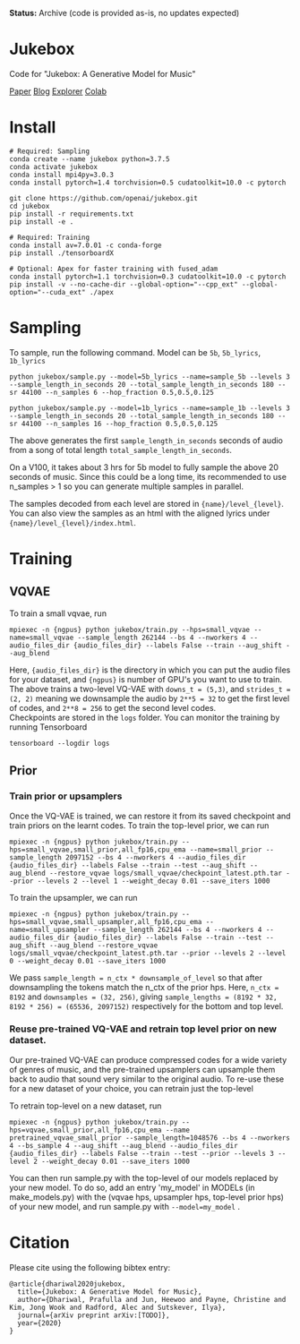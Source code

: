 **Status:** Archive (code is provided as-is, no updates expected)

# Jukebox
Code for "Jukebox: A Generative Model for Music"

[Paper](https://cdn.openai.com/jukebox.pdf) 
[Blog](https://openai.com/blog/jukebox) 
[Explorer](http://jukebox.openai.com/) 
[Colab](https://colab.research.google.com/drive/1IQcUNjxLs79YVKLF-A8ghFLCaVYHjc4v)

# Install
``` 
# Required: Sampling
conda create --name jukebox python=3.7.5
conda activate jukebox
conda install mpi4py=3.0.3
conda install pytorch=1.4 torchvision=0.5 cudatoolkit=10.0 -c pytorch

git clone https://github.com/openai/jukebox.git
cd jukebox
pip install -r requirements.txt
pip install -e .

# Required: Training
conda install av=7.0.01 -c conda-forge 
pip install ./tensorboardX
 
# Optional: Apex for faster training with fused_adam
conda install pytorch=1.1 torchvision=0.3 cudatoolkit=10.0 -c pytorch
pip install -v --no-cache-dir --global-option="--cpp_ext" --global-option="--cuda_ext" ./apex
```

# Sampling
To sample, run the following command. Model can be `5b`, `5b_lyrics`, `1b_lyrics`
``` 
python jukebox/sample.py --model=5b_lyrics --name=sample_5b --levels 3 --sample_length_in_seconds 20 --total_sample_length_in_seconds 180 --sr 44100 --n_samples 6 --hop_fraction 0.5,0.5,0.125
```
``` 
python jukebox/sample.py --model=1b_lyrics --name=sample_1b --levels 3 --sample_length_in_seconds 20 --total_sample_length_in_seconds 180 --sr 44100 --n_samples 16 --hop_fraction 0.5,0.5,0.125
```
The above generates the first `sample_length_in_seconds` seconds of audio from a song of total length `total_sample_length_in_seconds`.

On a V100, it takes about 3 hrs for 5b model to fully sample the above 20 seconds of music. Since this could be a long time, its recommended to use n_samples > 1 so you can generate multiple samples in parallel.   

The samples decoded from each level are stored in `{name}/level_{level}`. You can also view the samples as an html with the aligned lyrics under `{name}/level_{level}/index.html`.

# Training
## VQVAE
To train a small vqvae, run
```
mpiexec -n {ngpus} python jukebox/train.py --hps=small_vqvae --name=small_vqvae --sample_length 262144 --bs 4 --nworkers 4 --audio_files_dir {audio_files_dir} --labels False --train --aug_shift --aug_blend
```
Here, `{audio_files_dir}` is the directory in which you can put the audio files for your dataset, and `{ngpus}` is number of GPU's you want to use to train. 
The above trains a two-level VQ-VAE with `downs_t = (5,3)`, and `strides_t = (2, 2)` meaning we downsample the audio by `2**5 = 32` to get the first level of codes, and `2**8 = 256` to get the second level codes.  
Checkpoints are stored in the `logs` folder. You can monitor the training by running Tensorboard
```
tensorboard --logdir logs
```
    
## Prior
### Train prior or upsamplers
Once the VQ-VAE is trained, we can restore it from its saved checkpoint and train priors on the learnt codes. 
To train the top-level prior, we can run

```
mpiexec -n {ngpus} python jukebox/train.py --hps=small_vqvae,small_prior,all_fp16,cpu_ema --name=small_prior --sample_length 2097152 --bs 4 --nworkers 4 --audio_files_dir {audio_files_dir} --labels False --train --test --aug_shift --aug_blend --restore_vqvae logs/small_vqvae/checkpoint_latest.pth.tar --prior --levels 2 --level 1 --weight_decay 0.01 --save_iters 1000
```

To train the upsampler, we can run
```
mpiexec -n {ngpus} python jukebox/train.py --hps=small_vqvae,small_upsampler,all_fp16,cpu_ema --name=small_upsampler --sample_length 262144 --bs 4 --nworkers 4 --audio_files_dir {audio_files_dir} --labels False --train --test --aug_shift --aug_blend --restore_vqvae logs/small_vqvae/checkpoint_latest.pth.tar --prior --levels 2 --level 0 --weight_decay 0.01 --save_iters 1000
```
We pass `sample_length = n_ctx * downsample_of_level` so that after downsampling the tokens match the n_ctx of the prior hps. 
Here, `n_ctx = 8192` and `downsamples = (32, 256)`, giving `sample_lengths = (8192 * 32, 8192 * 256) = (65536, 2097152)` respectively for the bottom and top level. 

### Reuse pre-trained VQ-VAE and retrain top level prior on new dataset.
Our pre-trained VQ-VAE can produce compressed codes for a wide variety of genres of music, and the pre-trained upsamplers can upsample them back to audio that sound very similar to the original audio.
To re-use these for a new dataset of your choice, you can retrain just the top-level  

To retrain top-level on a new dataset, run
```
mpiexec -n {ngpus} python jukebox/train.py --hps=vqvae,small_prior,all_fp16,cpu_ema --name pretrained_vqvae_small_prior --sample_length=1048576 --bs 4 --nworkers 4 --bs_sample 4 --aug_shift --aug_blend --audio_files_dir {audio_files_dir} --labels False --train --test --prior --levels 3 --level 2 --weight_decay 0.01 --save_iters 1000
```

You can then run sample.py with the top-level of our models replaced by your new model. To do so, add an entry 'my_model' in MODELs (in make_models.py) with the (vqvae hps, upsampler hps, top-level prior hps) of your new model, and run sample.py with `--model=my_model` . 
	

# Citation

Please cite using the following bibtex entry:

```
@article{dhariwal2020jukebox,
  title={Jukebox: A Generative Model for Music},
  author={Dhariwal, Prafulla and Jun, Heewoo and Payne, Christine and Kim, Jong Wook and Radford, Alec and Sutskever, Ilya},
  journal={arXiv preprint arXiv:[TODO]},
  year={2020}
}
```
